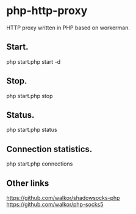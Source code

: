 # php-http-proxy
HTTP proxy written in PHP based on workerman.


## Start.

php start.php start -d

## Stop.

php start.php stop

## Status.

php start.php status

## Connection statistics.

php start.php connections

## Other links 
https://github.com/walkor/shadowsocks-php  
https://github.com/walkor/php-socks5

